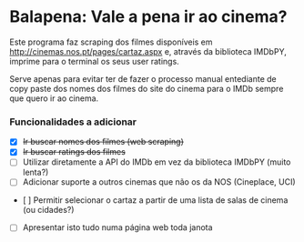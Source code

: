 # Balapena: Vale a pena ir ao cinema?

Este programa faz scraping dos filmes disponíveis em http://cinemas.nos.pt/pages/cartaz.aspx e, através da biblioteca IMDbPY, imprime para o terminal os seus user ratings.

Serve apenas para evitar ter de fazer o processo manual entediante de copy paste dos nomes dos filmes do site do cinema para o IMDb sempre que quero ir ao cinema.

### Funcionalidades a adicionar

- [x] ~~Ir buscar nomes dos filmes (web scraping)~~
- [x] ~~Ir buscar ratings dos filmes~~
- [ ] Utilizar diretamente a API do IMDb em vez da biblioteca IMDbPY (muito lenta?)
- [ ] Adicionar suporte a outros cinemas que não os da NOS (Cineplace, UCI)
- [ ] Permitir selecionar o cartaz a partir de uma lista de salas de cinema (ou cidades?)
- [ ] Apresentar isto tudo numa página web toda janota
